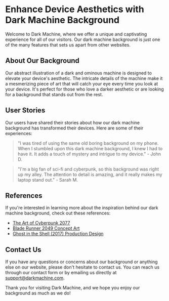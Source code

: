 <!--font:Montserrat-->

# Enhance Device Aesthetics with Dark Machine Background

Welcome to Dark Machine, where we offer a unique and captivating experience for all of our visitors. Our dark machine background is just one of the many features that sets us apart from other websites.

## About Our Background

Our abstract illustration of a dark and ominous machine is designed to elevate your device's aesthetic. The intricate details of the machine make it a mesmerizing piece of art that will catch your eye every time you look at your device. It's perfect for those who love a darker aesthetic or are looking for a background that stands out from the rest.

## User Stories

Our users have shared their stories about how our dark machine background has transformed their devices. Here are some of their experiences:

> "I was tired of using the same old boring background on my phone. When I stumbled upon this dark machine background, I knew I had to have it. It adds a touch of mystery and intrigue to my device." - John D.

> "I'm a big fan of sci-fi and cyberpunk, so this background was right up my alley. The attention to detail is amazing, and it really makes my laptop stand out." - Sarah M.

## References

If you're interested in learning more about the inspiration behind our dark machine background, check out these references:

- [The Art of Cyberpunk 2077](#)
- [Blade Runner 2049 Concept Art](#)
- [Ghost in the Shell (2017) Production Design](#)

## Contact Us

If you have any questions or concerns about our background or anything else on our website, please don't hesitate to contact us. You can reach us through our contact form or by emailing us directly at support@darkmachine.com.

Thank you for visiting Dark Machine, and we hope you enjoy our background as much as we do!

<!--

Write me content for website with wallpaper which alt text is:

"A wallpaper featuring an abstract illustration of a dark and ominous machine, with glowing red lights and mechanical parts."

The name/title of the page should not be 1:1 copy of the alt text but rather a real content of the website which is using this wallpaper.

- Use markdown format 
- Start with heading
- Heading should be short and concise
- The content should look like a real website 
- The website should not be about the wallpaper, wallpaper is just a related background
- Heading should be contain work "wallpaper" or "background"
- Include real sections like references, contact, user stories, etc. use things relevant to the page purpose.
- Feel free to use structure like headings, bullets, numbering, blockquotes, paragraphs, horizontal lines, etc.
- You can use formatting like bold or _italic_
- You can include UTF-8 emojis
- Links should be only #hash anchors (and you can refer to the document itself)
- Do not include images


---


# Dark Machine Wallpaper Background

Welcome to our website, where we provide a unique and captivating experience for all of our visitors. Our dark machine wallpaper background is just one of the many features that sets us apart from other websites.

## About Our Dark Machine Wallpaper Background

Our dark machine wallpaper background is an abstract illustration of a foreboding machine, with glowing red lights and mechanical parts. It's perfect for those who love a darker aesthetic or are looking for a wallpaper that stands out from the rest. The intricate details of the machine make it a mesmerizing piece of art that will catch your eye every time you look at your device.

## User Stories

Our users have shared their stories about how our dark machine wallpaper background has transformed their devices. Here are some of their experiences:

> "I was tired of using the same old boring wallpaper on my phone. When I stumbled upon this dark machine wallpaper, I knew I had to have it. It adds a touch of mystery and intrigue to my device." - John D.

> "I'm a big fan of sci-fi and cyberpunk, so this wallpaper was right up my alley. The attention to detail is amazing, and it really makes my laptop stand out." - Sarah M.

## References

If you're interested in learning more about the inspiration behind our dark machine wallpaper background, check out these references:

- [The Art of Cyberpunk 2077](#)
- [Blade Runner 2049 Concept Art](#)
- [Ghost in the Shell (2017) Production Design](#)

## Contact Us

If you have any questions or concerns about our dark machine wallpaper background or anything else on our website, please don't hesitate to contact us. You can reach us through our contact form or by emailing us directly at support@darkmachine.com.

Thank you for visiting our website, and we hope you enjoy our dark machine wallpaper background as much as we do!


---


Heading should not include word "wallpaper". The website should not be about the wallpaper itself, wallpaper is just a related background, rewrite whole content.


---


# Dark Machine: Enhance Your Device Aesthetics

Welcome to Dark Machine, where we provide a unique and captivating experience for all of our visitors. Our abstract illustration of a dark and ominous machine is just one of the many features that sets us apart from other websites.

## About Our Dark Machine Background

Our dark machine background is perfect for those who love a darker aesthetic or are looking for a background that stands out from the rest. The intricate details of the machine make it a mesmerizing piece of art that will catch your eye every time you look at your device.

## User Stories

Our users have shared their stories about how our dark machine background has transformed their devices. Here are some of their experiences:

> "I was tired of using the same old boring background on my phone. When I stumbled upon this dark machine background, I knew I had to have it. It adds a touch of mystery and intrigue to my device." - John D.

> "I'm a big fan of sci-fi and cyberpunk, so this background was right up my alley. The attention to detail is amazing, and it really makes my laptop stand out." - Sarah M.

## References

If you're interested in learning more about the inspiration behind our dark machine background, check out these references:

- [The Art of Cyberpunk 2077](#)
- [Blade Runner 2049 Concept Art](#)
- [Ghost in the Shell (2017) Production Design](#)

## Contact Us

If you have any questions or concerns about our dark machine background or anything else on our website, please don't hesitate to contact us. You can reach us through our contact form or by emailing us directly at support@darkmachine.com.

Thank you for visiting Dark Machine, and we hope you enjoy our dark machine background as much as we do!


---


Heading is too long, rewrite whole content.


---


# Dark Machine: Elevate Your Device's Aesthetic with Our Background

Welcome to Dark Machine, where we offer a unique and captivating experience for all of our visitors. Our abstract illustration of a dark and ominous machine is just one of the many features that sets us apart from other websites.

## About Our Background

Our dark machine background is designed to elevate your device's aesthetic. The intricate details of the machine make it a mesmerizing piece of art that will catch your eye every time you look at your device. It's perfect for those who love a darker aesthetic or are looking for a background that stands out from the rest.

## User Stories

Our users have shared their stories about how our dark machine background has transformed their devices. Here are some of their experiences:

> "I was tired of using the same old boring background on my phone. When I stumbled upon this dark machine background, I knew I had to have it. It adds a touch of mystery and intrigue to my device." - John D.

> "I'm a big fan of sci-fi and cyberpunk, so this background was right up my alley. The attention to detail is amazing, and it really makes my laptop stand out." - Sarah M.

## References

If you're interested in learning more about the inspiration behind our dark machine background, check out these references:

- [The Art of Cyberpunk 2077](#)
- [Blade Runner 2049 Concept Art](#)
- [Ghost in the Shell (2017) Production Design](#)

## Contact Us

If you have any questions or concerns about our background or anything else on our website, please don't hesitate to contact us. You can reach us through our contact form or by emailing us directly at support@darkmachine.com.

Thank you for visiting Dark Machine, and we hope you enjoy our background as much as we do!


---


Heading is too long, rewrite whole content.


---


# Elevate Your Device's Aesthetic with Our Dark Machine Background

Welcome to Dark Machine, where we offer a unique and captivating experience for all of our visitors. Our dark machine background is just one of the many features that sets us apart from other websites.

## About Our Background

Our abstract illustration of a dark and ominous machine is designed to elevate your device's aesthetic. The intricate details of the machine make it a mesmerizing piece of art that will catch your eye every time you look at your device. It's perfect for those who love a darker aesthetic or are looking for a background that stands out from the rest.

## User Stories

Our users have shared their stories about how our dark machine background has transformed their devices. Here are some of their experiences:

> "I was tired of using the same old boring background on my phone. When I stumbled upon this dark machine background, I knew I had to have it. It adds a touch of mystery and intrigue to my device." - John D.

> "I'm a big fan of sci-fi and cyberpunk, so this background was right up my alley. The attention to detail is amazing, and it really makes my laptop stand out." - Sarah M.

## References

If you're interested in learning more about the inspiration behind our dark machine background, check out these references:

- [The Art of Cyberpunk 2077](#)
- [Blade Runner 2049 Concept Art](#)
- [Ghost in the Shell (2017) Production Design](#)

## Contact Us

If you have any questions or concerns about our background or anything else on our website, please don't hesitate to contact us. You can reach us through our contact form or by emailing us directly at support@darkmachine.com.

Thank you for visiting Dark Machine, and we hope you enjoy our background as much as we do!


---


Write me a Google font which is best fitting for the website.

Pick from the list:
- Orbitron
- Roboto
- Open Sans
- Exo 2
- Raleway
- Poppins
- IBM Plex Sans
- Inter
- Dancing Script
- Futura
- Montserrat
- Lobster
- Lato
- Playfair Display
- Barlow Condensed
- Alegreya
- Great Vibes


Write just the font name nothing else.


---


Montserrat

-->
